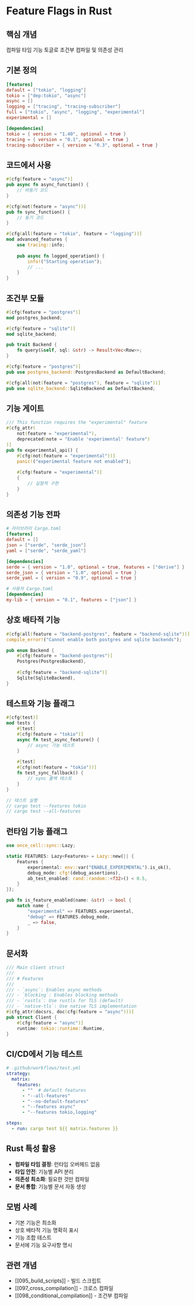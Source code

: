 # Feature Flags in Rust

## 핵심 개념
컴파일 타임 기능 토글로 조건부 컴파일 및 의존성 관리

## 기본 정의
```toml
[features]
default = ["tokio", "logging"]
tokio = ["dep:tokio", "async"]
async = []
logging = ["tracing", "tracing-subscriber"]
full = ["tokio", "async", "logging", "experimental"]
experimental = []

[dependencies]
tokio = { version = "1.40", optional = true }
tracing = { version = "0.1", optional = true }
tracing-subscriber = { version = "0.3", optional = true }
```

## 코드에서 사용
```rust
#[cfg(feature = "async")]
pub async fn async_function() {
    // 비동기 코드
}

#[cfg(not(feature = "async"))]
pub fn sync_function() {
    // 동기 코드
}

#[cfg(all(feature = "tokio", feature = "logging"))]
mod advanced_features {
    use tracing::info;
    
    pub async fn logged_operation() {
        info!("Starting operation");
        // ...
    }
}
```

## 조건부 모듈
```rust
#[cfg(feature = "postgres")]
mod postgres_backend;

#[cfg(feature = "sqlite")]
mod sqlite_backend;

pub trait Backend {
    fn query(&self, sql: &str) -> Result<Vec<Row>>;
}

#[cfg(feature = "postgres")]
pub use postgres_backend::PostgresBackend as DefaultBackend;

#[cfg(all(not(feature = "postgres"), feature = "sqlite"))]
pub use sqlite_backend::SqliteBackend as DefaultBackend;
```

## 기능 게이트
```rust
/// This function requires the "experimental" feature
#[cfg_attr(
    not(feature = "experimental"),
    deprecated(note = "Enable 'experimental' feature")
)]
pub fn experimental_api() {
    #[cfg(not(feature = "experimental"))]
    panic!("experimental feature not enabled");
    
    #[cfg(feature = "experimental")]
    {
        // 실험적 구현
    }
}
```

## 의존성 기능 전파
```toml
# 라이브러리 Cargo.toml
[features]
default = []
json = ["serde", "serde_json"]
yaml = ["serde", "serde_yaml"]

[dependencies]
serde = { version = "1.0", optional = true, features = ["derive"] }
serde_json = { version = "1.0", optional = true }
serde_yaml = { version = "0.9", optional = true }

# 사용자 Cargo.toml
[dependencies]
my-lib = { version = "0.1", features = ["json"] }
```

## 상호 배타적 기능
```rust
#[cfg(all(feature = "backend-postgres", feature = "backend-sqlite"))]
compile_error!("Cannot enable both postgres and sqlite backends");

pub enum Backend {
    #[cfg(feature = "backend-postgres")]
    Postgres(PostgresBackend),
    
    #[cfg(feature = "backend-sqlite")]
    Sqlite(SqliteBackend),
}
```

## 테스트와 기능 플래그
```rust
#[cfg(test)]
mod tests {
    #[test]
    #[cfg(feature = "tokio")]
    async fn test_async_feature() {
        // async 기능 테스트
    }
    
    #[test]
    #[cfg(not(feature = "tokio"))]
    fn test_sync_fallback() {
        // sync 폴백 테스트
    }
}

// 테스트 실행
// cargo test --features tokio
// cargo test --all-features
```

## 런타임 기능 플래그
```rust
use once_cell::sync::Lazy;

static FEATURES: Lazy<Features> = Lazy::new(|| {
    Features {
        experimental: env::var("ENABLE_EXPERIMENTAL").is_ok(),
        debug_mode: cfg!(debug_assertions),
        ab_test_enabled: rand::random::<f32>() < 0.5,
    }
});

pub fn is_feature_enabled(name: &str) -> bool {
    match name {
        "experimental" => FEATURES.experimental,
        "debug" => FEATURES.debug_mode,
        _ => false,
    }
}
```

## 문서화
```rust
/// Main client struct
/// 
/// # Features
/// 
/// - `async`: Enables async methods
/// - `blocking`: Enables blocking methods
/// - `rustls`: Use rustls for TLS (default)
/// - `native-tls`: Use native TLS implementation
#[cfg_attr(docsrs, doc(cfg(feature = "async")))]
pub struct Client {
    #[cfg(feature = "async")]
    runtime: tokio::runtime::Runtime,
}
```

## CI/CD에서 기능 테스트
```yaml
# .github/workflows/test.yml
strategy:
  matrix:
    features:
      - ""  # default features
      - "--all-features"
      - "--no-default-features"
      - "--features async"
      - "--features tokio,logging"

steps:
  - run: cargo test ${{ matrix.features }}
```

## Rust 특성 활용
- **컴파일 타임 결정**: 런타임 오버헤드 없음
- **타입 안전**: 기능별 API 분리
- **의존성 최소화**: 필요한 것만 컴파일
- **문서 통합**: 기능별 문서 자동 생성

## 모범 사례
- 기본 기능은 최소화
- 상호 배타적 기능 명확히 표시
- 기능 조합 테스트
- 문서에 기능 요구사항 명시

## 관련 개념
- [[095_build_scripts]] - 빌드 스크립트
- [[097_cross_compilation]] - 크로스 컴파일
- [[098_conditional_compilation]] - 조건부 컴파일